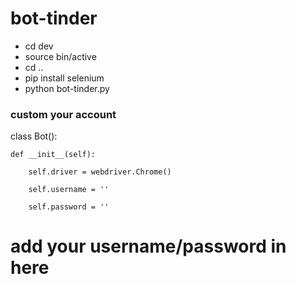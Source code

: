 # bot-tinder

- cd dev 
- source bin/active
- cd ..
- pip install selenium
- python bot-tinder.py

### custom your account
 class Bot():
 
 
    def __init__(self):
    
        self.driver = webdriver.Chrome()
        
        self.username = ''
        
        self.password = ''
        
        
 # add your username/password in here
